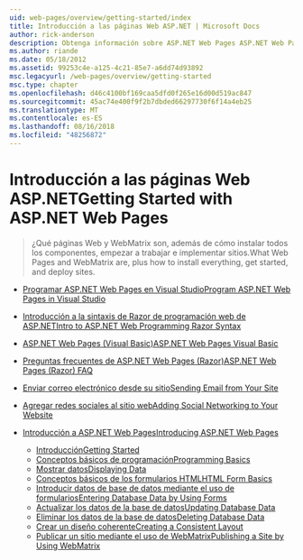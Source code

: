 ```yaml
---
uid: web-pages/overview/getting-started/index
title: Introducción a las páginas Web ASP.NET | Microsoft Docs
author: rick-anderson
description: Obtenga información sobre ASP.NET Web Pages ASP.NET Web Pages y la nueva sintaxis Razor proporcionan una manera rápida, cercana y ligera de combinar código de servidor con t HTML...
ms.author: riande
ms.date: 05/18/2012
ms.assetid: 99253c4e-a125-4c21-85e7-a6dd74d93892
msc.legacyurl: /web-pages/overview/getting-started
msc.type: chapter
ms.openlocfilehash: d46c4100bf169caa5dfd0f265e16d00d519ac847
ms.sourcegitcommit: 45ac74e400f9f2b7dbded66297730f6f14a4eb25
ms.translationtype: MT
ms.contentlocale: es-ES
ms.lasthandoff: 08/16/2018
ms.locfileid: "48256872"
---
```

<a name="getting-started-with-aspnet-web-pages"></a><span data-ttu-id="4dec8-103">Introducción a las páginas Web ASP.NET</span><span class="sxs-lookup"><span data-stu-id="4dec8-103">Getting Started with ASP.NET Web Pages</span></span>
====================
> <span data-ttu-id="4dec8-104">¿Qué páginas Web y WebMatrix son, además de cómo instalar todos los componentes, empezar a trabajar e implementar sitios.</span><span class="sxs-lookup"><span data-stu-id="4dec8-104">What Web Pages and WebMatrix are, plus how to install everything, get started, and deploy sites.</span></span>


- [<span data-ttu-id="4dec8-105">Programar ASP.NET Web Pages en Visual Studio</span><span class="sxs-lookup"><span data-stu-id="4dec8-105">Program ASP.NET Web Pages in Visual Studio</span></span>](program-asp-net-web-pages-in-visual-studio.md)
- [<span data-ttu-id="4dec8-106">Introducción a la sintaxis de Razor de programación web de ASP.NET</span><span class="sxs-lookup"><span data-stu-id="4dec8-106">Intro to ASP.NET Web Programming Razor Syntax</span></span>](introducing-razor-syntax-c.md)
- [<span data-ttu-id="4dec8-107">ASP.NET Web Pages (Visual Basic)</span><span class="sxs-lookup"><span data-stu-id="4dec8-107">ASP.NET Web Pages Visual Basic</span></span>](introducing-razor-syntax-vb.md)
- [<span data-ttu-id="4dec8-108">Preguntas frecuentes de ASP.NET Web Pages (Razor)</span><span class="sxs-lookup"><span data-stu-id="4dec8-108">ASP.NET Web Pages (Razor) FAQ</span></span>](aspnet-web-pages-razor-faq.md)
- [<span data-ttu-id="4dec8-109">Enviar correo electrónico desde su sitio</span><span class="sxs-lookup"><span data-stu-id="4dec8-109">Sending Email from Your Site</span></span>](11-adding-email-to-your-web-site.md)
- [<span data-ttu-id="4dec8-110">Agregar redes sociales al sitio web</span><span class="sxs-lookup"><span data-stu-id="4dec8-110">Adding Social Networking to Your Website</span></span>](13-adding-social-networking-to-your-web-site.md)
- [<span data-ttu-id="4dec8-111">Introducción a ASP.NET Web Pages</span><span class="sxs-lookup"><span data-stu-id="4dec8-111">Introducing ASP.NET Web Pages</span></span>](introducing-aspnet-web-pages-2/index.md)

    - [<span data-ttu-id="4dec8-112">Introducción</span><span class="sxs-lookup"><span data-stu-id="4dec8-112">Getting Started</span></span>](introducing-aspnet-web-pages-2/getting-started.md)
    - [<span data-ttu-id="4dec8-113">Conceptos básicos de programación</span><span class="sxs-lookup"><span data-stu-id="4dec8-113">Programming Basics</span></span>](introducing-aspnet-web-pages-2/intro-to-web-pages-programming.md)
    - [<span data-ttu-id="4dec8-114">Mostrar datos</span><span class="sxs-lookup"><span data-stu-id="4dec8-114">Displaying Data</span></span>](introducing-aspnet-web-pages-2/displaying-data.md)
    - [<span data-ttu-id="4dec8-115">Conceptos básicos de los formularios HTML</span><span class="sxs-lookup"><span data-stu-id="4dec8-115">HTML Form Basics</span></span>](introducing-aspnet-web-pages-2/form-basics.md)
    - [<span data-ttu-id="4dec8-116">Introducir datos de base de datos mediante el uso de formularios</span><span class="sxs-lookup"><span data-stu-id="4dec8-116">Entering Database Data by Using Forms</span></span>](introducing-aspnet-web-pages-2/entering-data.md)
    - [<span data-ttu-id="4dec8-117">Actualizar los datos de la base de datos</span><span class="sxs-lookup"><span data-stu-id="4dec8-117">Updating Database Data</span></span>](introducing-aspnet-web-pages-2/updating-data.md)
    - [<span data-ttu-id="4dec8-118">Eliminar los datos de la base de datos</span><span class="sxs-lookup"><span data-stu-id="4dec8-118">Deleting Database Data</span></span>](introducing-aspnet-web-pages-2/deleting-data.md)
    - [<span data-ttu-id="4dec8-119">Crear un diseño coherente</span><span class="sxs-lookup"><span data-stu-id="4dec8-119">Creating a Consistent Layout</span></span>](introducing-aspnet-web-pages-2/layouts.md)
    - [<span data-ttu-id="4dec8-120">Publicar un sitio mediante el uso de WebMatrix</span><span class="sxs-lookup"><span data-stu-id="4dec8-120">Publishing a Site by Using WebMatrix</span></span>](introducing-aspnet-web-pages-2/publishing.md)
